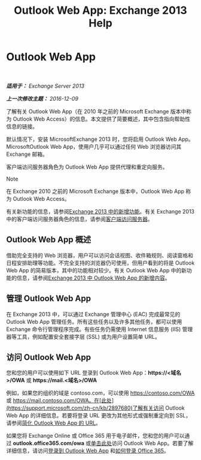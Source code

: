 ﻿---
title: 'Outlook Web App: Exchange 2013 Help'
TOCTitle: Outlook Web App
ms:assetid: 3814b665-01e8-4881-9a44-163f14789ee4
ms:mtpsurl: https://technet.microsoft.com/zh-cn/library/JJ657718(v=EXCHG.150)
ms:contentKeyID: 50490304
ms.date: 01/11/2018
mtps_version: v=EXCHG.150
ms.translationtype: HT
---

# Outlook Web App

 

_**适用于：** Exchange Server 2013_

_**上一次修改主题：** 2016-12-09_

了解有关 Outlook Web App（在 2010 年之前的 Microsoft Exchange 版本中称为 Outlook Web Access）的信息。本文提供了简要概述，其中包含指向帮助性信息的链接。

默认情况下，安装 MicrosoftExchange 2013 时，您将启用 Outlook Web App。MicrosoftOutlook Web App，使用户几乎可以通过任何 Web 浏览器访问其 Exchange 邮箱。

客户端访问服务器角色为 Outlook Web App 提供代理和重定向服务。

> [!NOTE]
> 在 Exchange 2010 之前的 Microsoft Exchange 版本中，Outlook Web App 称为 Outlook Web Access。


有关新功能的信息，请参阅[Exchange 2013 中的新增功能](what-s-new-in-exchange-2013-exchange-2013-help.md)。有关 Exchange 2013 中的客户端访问服务器角色的信息，请参阅[客户端访问服务器](client-access-server-exchange-2013-help.md)。

## Outlook Web App 概述

借助完全支持的 Web 浏览器，用户可以访问会话视图、收件箱规则、阅读窗格和日程安排助理等功能。不完全支持的浏览器仍可使用，但用户看到的将是 Outlook Web App 的简易版本，其中的功能相对较少。有关 Outlook Web App 中的新功能的信息，请参阅[Exchange 2013 中 Outlook Web App 的新增内容](what-s-new-for-outlook-web-app-in-exchange-2013-exchange-2013-help.md)。

## 管理 Outlook Web App

在 Exchange 2013 中，可以通过 Exchange 管理中心 (EAC) 完成最常见的 Outlook Web App 管理任务。所有这些任务以及许多其他任务，都可以使用 Exchange 命令行管理程序完成。有些任务仍需使用 Internet 信息服务 (IIS) 管理器等工具，例如配置安全套接字层 (SSL) 或为用户设置简单 URL。

## 访问 Outlook Web App

您和您的用户可以使用如下 URL 登录到 Outlook Web App：**https://\<域名\>/OWA** 或 **https://mail.\<域名\>/OWA**

例如，如果您的组织的域是 contoso.com，可以使用 https://contoso.com/OWA 或 https://mail.contoso.com/OWA。在[此处](https://support.microsoft.com/zh-cn/kb/2897680)了解有关访问 Outlook Web App 的详细信息。若要将登录 URL 更改为其他形式或强制重定向到 SSL，请参阅[简化 Outlook Web App 的 URL](simplify-the-outlook-web-app-url-exchange-2013-help.md)。

如果您将 Exchange Online 或 Office 365 用于电子邮件，您和您的用户可以通过 **outlook.office365.com/owa** 或[单击此处](http://go.microsoft.com/fwlink/p/?linkid=402333)访问 Outlook Web App。若要了解详细信息，请访问[登录到 Outlook Web App](http://go.microsoft.com/fwlink/p/?linkid=511341) 和[如何登录 Office 365](http://go.microsoft.com/fwlink/p/?linkid=522691)。

